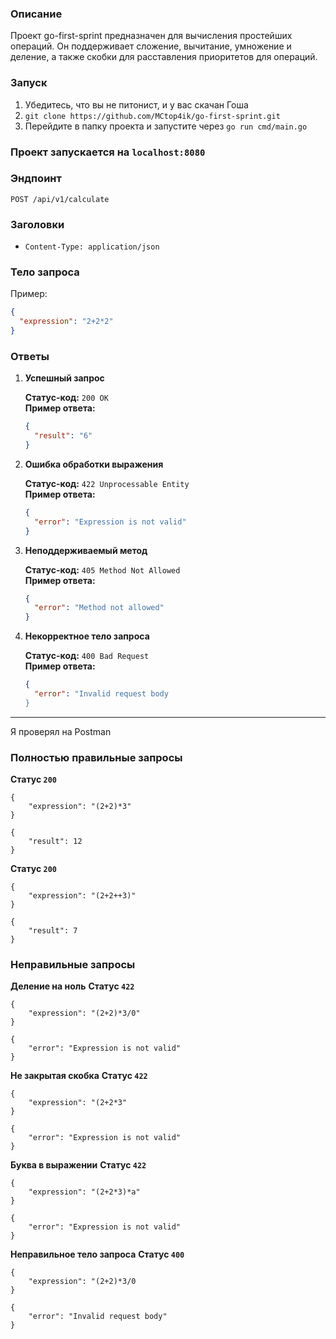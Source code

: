 ### Описание
Проект go-first-sprint предназначен для вычисления простейших операций.
Он поддерживает сложение, вычитание, умножение и деление, а также скобки для расставления приоритетов для операций.

### Запуск
1. Убедитесь, что вы не питонист, и у вас скачан Гоша
2. ```git clone https://github.com/MCtop4ik/go-first-sprint.git```
3. Перейдите в папку проекта и запустите через ```go run cmd/main.go```

### Проект запускается на ```localhost:8080```

### Эндпоинт

```
POST /api/v1/calculate
```

### Заголовки

- `Content-Type: application/json`

### Тело запроса

Пример:

```json
{
  "expression": "2+2*2"
}
```

### Ответы

1. **Успешный запрос**

   **Статус-код:** `200 OK`  
   **Пример ответа:**

   ```json
   {
     "result": "6"
   }
   ```

2. **Ошибка обработки выражения**

   **Статус-код:** `422 Unprocessable Entity`  
   **Пример ответа:**

   ```json
   {
     "error": "Expression is not valid"
   }
   ```

3. **Неподдерживаемый метод**

   **Статус-код:** `405 Method Not Allowed`  
   **Пример ответа:**

   ```json
   {
     "error": "Method not allowed"
   }
   ```

4. **Некорректное тело запроса**

   **Статус-код:** `400 Bad Request`  
   **Пример ответа:**

   ```json
   {
     "error": "Invalid request body
   }
   ```

---
Я проверял на Postman

### Полностью правильные запросы
**Статус `200`**
```
{
    "expression": "(2+2)*3"
}
```
```
{
    "result": 12
}
```
**Статус `200`**
```
{
    "expression": "(2+2++3)"
}
```
```
{
    "result": 7
}
```
### Неправильные запросы
**Деление на ноль**
**Статус `422`**
```
{
    "expression": "(2+2)*3/0"
}
```
```
{
    "error": "Expression is not valid"
}
```
**Не закрытая скобка**
**Статус `422`**
```
{
    "expression": "(2+2*3"
}
```
```
{
    "error": "Expression is not valid"
}
```
**Буква в выражении**
**Статус `422`**
```
{
    "expression": "(2+2*3)*a"
}
```
```
{
    "error": "Expression is not valid"
}
```
**Неправильное тело запроса**
**Статус `400`**
```
{
    "expression": "(2+2)*3/0
}
```
```
{
    "error": "Invalid request body"
}
```
